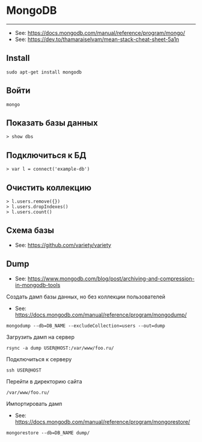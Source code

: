 # MongoDB

----

- See: https://docs.mongodb.com/manual/reference/program/mongo/
- See: https://dev.to/thamaraiselvam/mean-stack-cheat-sheet-5a1n

## Install
```shell
sudo apt-get install mongodb
```



## Войти
```shell
mongo
```


## Показать базы данных
```
> show dbs
```


## Подключиться к БД
```
> var l = connect('example-db')
```


## Очистить коллекцию
```
> l.users.remove({})
> l.users.dropIndexes()
> l.users.count()
```


## Схема базы

- See: https://github.com/variety/variety


## Dump

- See: https://www.mongodb.com/blog/post/archiving-and-compression-in-mongodb-tools


Создать дамп базы данных, но без коллекции пользователей

- See: https://docs.mongodb.com/manual/reference/program/mongodump/

```shell
mongodump --db=DB_NAME --excludeCollection=users --out=dump
```

Загрузить дамп на сервер
```shell
rsync -a dump USER@HOST:/var/www/foo.ru/
```

Подключиться к серверу
```shell
ssh USER@HOST
```

Перейти в директорию сайта
```shell
/var/www/foo.ru/
```

Импортировать дамп

- See: https://docs.mongodb.com/manual/reference/program/mongorestore/

```shell
mongorestore --db=DB_NAME dump/
```

